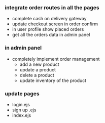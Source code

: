 ### integrate order routes in all the pages
- complete cash on delivery gateway
- update checkout screen in order confirm
- in user profile show placed orders
- get all the orders data in admin panel

### in admin panel
- completely implement order management
    - add a new product
    - update a product
    - delete a product
    - update inventory of the product
### update pages
- login.ejs
- sign up .ejs
- index.ejs
